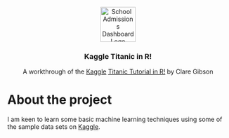 <!-- HEADER -->
<br />
<div align="center">
  <a href="https://github.com/clarelgibson/kaggle-titanic-in-r">
    <img src="images/icons8-school-100.png" alt="School Admissions Dashboard Logo" height="80">
  </a>

<h3 align="center">Kaggle Titanic in R!</h3>

  <p align="center">
    A workthrough of the <a href="https://www.kaggle.com">Kaggle</a> <a href="https://www.kaggle.com/code/krist0phersmith/titanic-tutorial-in-r/notebook">Titanic Tutorial in R!</a> by Clare Gibson
  </p>
</div>

# About the project
I am keen to learn some basic machine learning techniques using some of the sample data sets on [Kaggle](https://www.kaggle.com).
